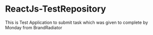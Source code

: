 # ReactJs-TestRepository
This is Test Application to submit task which was given to complete by Monday from BrandRadiator 
